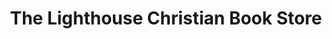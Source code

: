 ---
title: "The Lighthouse Christian Book Store"
url: /pottstown/the-lighthouse-christian-book-store/
shop: books
---